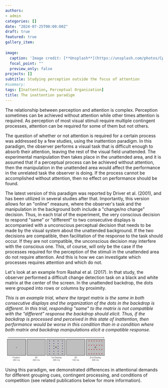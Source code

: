 ```yaml
---
authors:
- admin
categories: []
date: "2024-07-25T00:00:00Z"
draft: true
featured: true
gallery_item:

image:
  caption: 'Image credit: [**Unsplash**](https://unsplash.com/photos/CpkOjOcXdUY)'
  focal_point: ""
  preview_only: false
projects: []
subtitle: Studying perception outside the focus of attention
#summary: 
tags: [Inattention, Perceptual Organization]
title: The inattention paradigm
---
```



The relationship between perception and attention is complex. Perception sometimes can be achieved without attention while other times attention is required. As perception of most visual stimuli require multiple contingent processes, attention can be required for some of them but not others. 

The question of whether or not attention is required for a certain process was addressed by a few studies, using the inattention paradigm. In this paradigm, the observer performs a visual task that is difficult enough to absorb their attention, leaving the rest of the visual field unattended. The experimental manipulation then takes place in the unattended area, and it is assumed that if a perceptual process can be achieved without attention, then the manipulation in the unattended area would affect the performance in the unrelated task the observer is doing. If the process cannot be accomplished without attention, then no effect on performance should be found. 

The latest version of this paradigm was reported by Driver et al. (2001), and has been utilized in several studies after that. Importantly, this version allows for an "online" measure, where the observer's task and the manipulation in the background both include a "change/no change" decision. Thus, in each trial of the experiment, the very conscious decision to respond "same" or "different" to two consecutive displays is accompanied with a unconscious perceptual decision that needs to be made by the visual system about the unattended background. If the two decisions are compatible, then facilitation of the response to the task should occur. If they are not compatible, the unconscious decision may interfere with the conscious one. This, of course, will only be the case if the processes required for the perception of the stimuli in the unattended area do not require attention. And this is how we can investigate which processes requires attention and which do not.

Let's look at an example from Rashal et al. (2017). In that study, the observer performed a difficult change detection task on a black and white matrix at the center of the screen. In the unattended backdrop, the dots were grouped into rows or columns by proximity. 

*This is an example trial, where the target matrix is the same in both consecutive displays and the organization of the dots in the backdrop is different. In this trial, responding "same" to the matrix is not compatible with the "different" response the backdrop should elicit. Thus, if the backdrop is processed and perceived in this state of inattention, then performance would be worse in this condition than in a condition where both matrix and backdrop manipulations elicit a compatible response*.

![png](./trial.png)  


Using this paradigm, we demonstrated differences in attentional demands for different grouping cues, contingent processing, and conditions of competition (see related publications below for more information).



